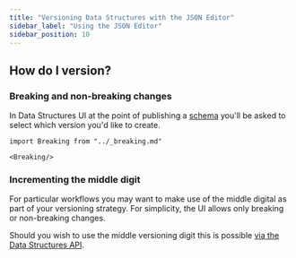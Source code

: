 ```yaml
---
title: "Versioning Data Structures with the JSON Editor"
sidebar_label: "Using the JSON Editor"
sidebar_position: 10
---
```


## How do I version?

### Breaking and non-breaking changes

In Data Structures UI at the point of publishing a [schema](/docs/understanding-your-pipeline/schemas/index.md) you'll be asked to select which version you'd like to create.

```mdx-code-block
import Breaking from "../_breaking.md"

<Breaking/>
```

### Incrementing the middle digit

For particular workflows you may want to make use of the middle digital as part of your versioning strategy. For simplicity, the UI allows only breaking or non-breaking changes.

Should you wish to use the middle versioning digit this is possible [via the Data Structures API](/docs/understanding-tracking-design/managing-your-data-structures/api/index.md).
